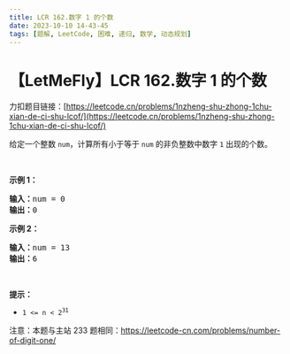 ```yaml
---
title: LCR 162.数字 1 的个数
date: 2023-10-10 14-43-45
tags: [题解, LeetCode, 困难, 递归, 数学, 动态规划]
---
```


# 【LetMeFly】LCR 162.数字 1 的个数

力扣题目链接：[https://leetcode.cn/problems/1nzheng-shu-zhong-1chu-xian-de-ci-shu-lcof/](https://leetcode.cn/problems/1nzheng-shu-zhong-1chu-xian-de-ci-shu-lcof/)

<p>给定一个整数 <code>num</code>，计算所有小于等于 <code>num</code> 的非负整数中数字 <code>1</code> 出现的个数。</p>

<p>&nbsp;</p>

<p><strong>示例 1：</strong></p>

<pre>
<strong>输入：</strong>num = 0
<strong>输出：</strong>0
</pre>

<p><strong>示例 2：</strong></p>

<pre>
<strong>输入：</strong>num = 13
<strong>输出：</strong>6</pre>

<p>&nbsp;</p>

<p><strong>提示：</strong></p>

<ul>
	<li><code>1 &lt;= n &lt;&nbsp;2<sup>31</sup></code></li>
</ul>

<p>注意：本题与主站 233 题相同：<a href="https://leetcode-cn.com/problems/number-of-digit-one/">https://leetcode-cn.com/problems/number-of-digit-one/</a></p>

<p>&nbsp;</p>


    